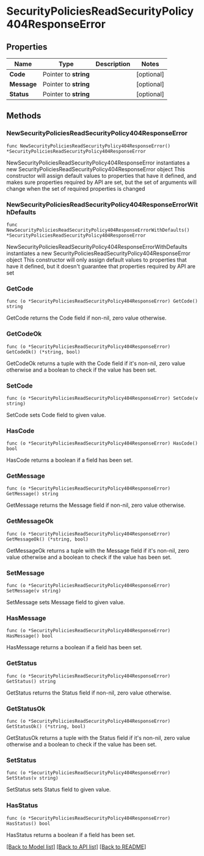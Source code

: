 # SecurityPoliciesReadSecurityPolicy404ResponseError

## Properties

Name | Type | Description | Notes
------------ | ------------- | ------------- | -------------
**Code** | Pointer to **string** |  | [optional] 
**Message** | Pointer to **string** |  | [optional] 
**Status** | Pointer to **string** |  | [optional] 

## Methods

### NewSecurityPoliciesReadSecurityPolicy404ResponseError

`func NewSecurityPoliciesReadSecurityPolicy404ResponseError() *SecurityPoliciesReadSecurityPolicy404ResponseError`

NewSecurityPoliciesReadSecurityPolicy404ResponseError instantiates a new SecurityPoliciesReadSecurityPolicy404ResponseError object
This constructor will assign default values to properties that have it defined,
and makes sure properties required by API are set, but the set of arguments
will change when the set of required properties is changed

### NewSecurityPoliciesReadSecurityPolicy404ResponseErrorWithDefaults

`func NewSecurityPoliciesReadSecurityPolicy404ResponseErrorWithDefaults() *SecurityPoliciesReadSecurityPolicy404ResponseError`

NewSecurityPoliciesReadSecurityPolicy404ResponseErrorWithDefaults instantiates a new SecurityPoliciesReadSecurityPolicy404ResponseError object
This constructor will only assign default values to properties that have it defined,
but it doesn't guarantee that properties required by API are set

### GetCode

`func (o *SecurityPoliciesReadSecurityPolicy404ResponseError) GetCode() string`

GetCode returns the Code field if non-nil, zero value otherwise.

### GetCodeOk

`func (o *SecurityPoliciesReadSecurityPolicy404ResponseError) GetCodeOk() (*string, bool)`

GetCodeOk returns a tuple with the Code field if it's non-nil, zero value otherwise
and a boolean to check if the value has been set.

### SetCode

`func (o *SecurityPoliciesReadSecurityPolicy404ResponseError) SetCode(v string)`

SetCode sets Code field to given value.

### HasCode

`func (o *SecurityPoliciesReadSecurityPolicy404ResponseError) HasCode() bool`

HasCode returns a boolean if a field has been set.

### GetMessage

`func (o *SecurityPoliciesReadSecurityPolicy404ResponseError) GetMessage() string`

GetMessage returns the Message field if non-nil, zero value otherwise.

### GetMessageOk

`func (o *SecurityPoliciesReadSecurityPolicy404ResponseError) GetMessageOk() (*string, bool)`

GetMessageOk returns a tuple with the Message field if it's non-nil, zero value otherwise
and a boolean to check if the value has been set.

### SetMessage

`func (o *SecurityPoliciesReadSecurityPolicy404ResponseError) SetMessage(v string)`

SetMessage sets Message field to given value.

### HasMessage

`func (o *SecurityPoliciesReadSecurityPolicy404ResponseError) HasMessage() bool`

HasMessage returns a boolean if a field has been set.

### GetStatus

`func (o *SecurityPoliciesReadSecurityPolicy404ResponseError) GetStatus() string`

GetStatus returns the Status field if non-nil, zero value otherwise.

### GetStatusOk

`func (o *SecurityPoliciesReadSecurityPolicy404ResponseError) GetStatusOk() (*string, bool)`

GetStatusOk returns a tuple with the Status field if it's non-nil, zero value otherwise
and a boolean to check if the value has been set.

### SetStatus

`func (o *SecurityPoliciesReadSecurityPolicy404ResponseError) SetStatus(v string)`

SetStatus sets Status field to given value.

### HasStatus

`func (o *SecurityPoliciesReadSecurityPolicy404ResponseError) HasStatus() bool`

HasStatus returns a boolean if a field has been set.


[[Back to Model list]](../README.md#documentation-for-models) [[Back to API list]](../README.md#documentation-for-api-endpoints) [[Back to README]](../README.md)


